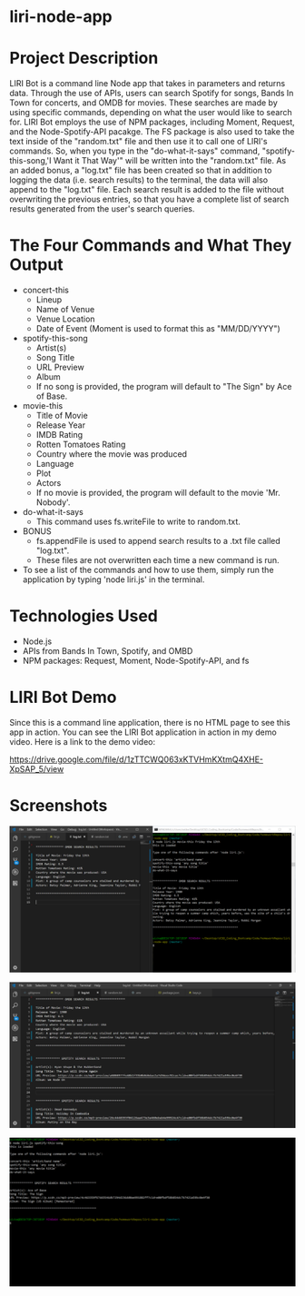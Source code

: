 # liri-node-app

# Project Description

LIRI Bot is a command line Node app that takes in parameters and returns data. Through the use of APIs, users can search Spotify for songs, Bands In Town for concerts, and OMDB for movies. These searches are made by using specific commands, depending on what the user would like to search for. LIRI Bot employs the use of NPM packages, including Moment, Request, and the Node-Spotify-API pacakge. The FS package is also used to take the text inside of the "random.txt" file and then use it to call one of LIRI's commands. So, when you type in the "do-what-it-says" command, "spotify-this-song,'I Want it That Way'" will be written into the "random.txt" file. As an added bonus, a "log.txt" file has been created so that in addition to logging the data (i.e. search results) to the terminal, the data will also append to the "log.txt" file. Each search result is added to the file without overwriting the previous entries, so that you have a complete list of search results generated from the user's search queries.

# The Four Commands and What They Output

* concert-this
  * Lineup
  * Name of Venue
  * Venue Location
  * Date of Event (Moment is used to format this as "MM/DD/YYYY")
* spotify-this-song
  * Artist(s)
  * Song Title
  * URL Preview
  * Album
  * If no song is provided, the program will default to "The Sign" by Ace of Base.
* movie-this
  * Title of Movie
  * Release Year
  * IMDB Rating
  * Rotten Tomatoes Rating
  * Country where the movie was produced
  * Language
  * Plot
  * Actors
  * If no movie is provided, the program will default to the movie 'Mr. Nobody'.
* do-what-it-says
  * This command uses fs.writeFile to write to random.txt.
* BONUS
  * fs.appendFile is used to append search results to a .txt file called "log.txt".
  * These files are not overwritten each time a new command is run.
* To see a list of the commands and how to use them, simply run the application by typing 'node liri.js' in the terminal.

# Technologies Used

* Node.js
* APIs from Bands In Town, Spotify, and OMBD
* NPM packages:  Request, Moment, Node-Spotify-API, and fs

# LIRI Bot Demo

Since this is a command line application, there is no HTML page to see this app in action. You can see the LIRI Bot application in action in my demo video. Here is a link to the demo video:

https://drive.google.com/file/d/1zTTCWQ063xKTVHmKXtmQ4XHE-XpSAP_5/view

# Screenshots

![Screenshot 01](screenshots/liri-screenshot-01.png "movie-this command in action")

![Screenshot 02](screenshots/liri-screenshot-02.png "Search results appended to 'log.txt' file")

![Screenshot 03](screenshots/liri-screenshot-03.png "Default song for spotify-this-song command")
